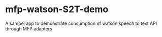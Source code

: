 # mfp-watson-S2T-demo
A sampel app to demonstrate consumption of watson speech to text API through MFP adapters
